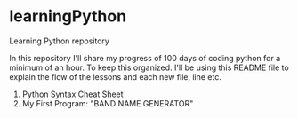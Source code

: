 # learningPython

Learning Python repository

In this repository I'll share my progress of 100 days of coding python for a minimum of an hour. To keep this organized. I'll be using this README file to explain the flow of the lessons and each new file, line etc.

1.  Python Syntax Cheat Sheet
2.  My First Program: "BAND NAME GENERATOR"
